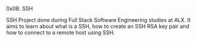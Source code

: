 0x0B. SSH

SSH
Project done during Full Stack Software Engineering studies at ALX. It aims to learn about what is a SSH, how to create an SSH RSA key pair and how to connect to a remote host using SSH.
